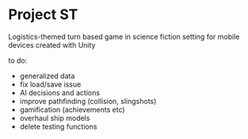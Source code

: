 # Project ST
Logistics-themed turn based game in science fiction setting for mobile devices created with Unity

to do:
- generalized data
- fix load/save issue
- AI decisions and actions
- improve pathfinding (collision, slingshots)
- gamification (achievements etc) 
- overhaul ship models
- delete testing functions
